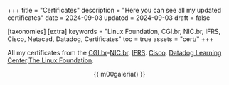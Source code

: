 +++
title = "Certificates"
description = "Here you can see all my updated certificates"
date = 2024-09-03
updated = 2024-09-03
draft = false

[taxonomies]
[extra]
keywords = "Linux Foundation, CGI.br, NIC.br, IFRS, Cisco, Netacad, Datadog, Certificates"
toc = true
assets = "cert/"
+++

All my certificates from the [CGI.br](https://cgi.br/)-[NIC.br](https://nic.br/). [IFRS](https://ifrs.edu.br). [Cisco](https://www.netacad.com/). [Datadog Learning Center](https://learn.datadoghq.com/).[The Linux Foundation](https://trainingportal.linuxfoundation.org/).

<div style="text-align: center;">

{{ m00galeria() }}

</div>

